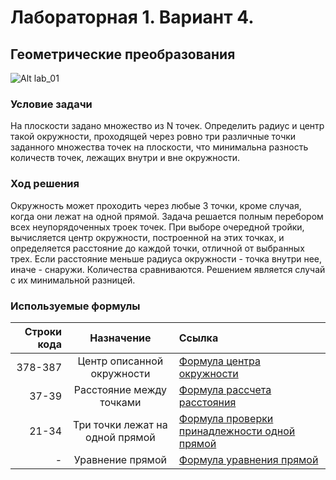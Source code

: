 # Лабораторная 1. Вариант 4.
## Геометрические преобразования  

![Alt lab_01](https://github.com/poliorang/CG_BMSTU_4_semester/blob/main/img/lab_01)


### Условие задачи  
На плоскости задано множество из N точек. Определить радиус и центр такой
окружности, проходящей через ровно три различные точки заданного множества
точек на плоскости, что минимальна разность количеств точек, лежащих внутри и
вне окружности.  

### Ход решения  
Окружность может проходить через любые 3 точки, кроме случая, когда они лежат на одной прямой. Задача решается полным перебором всех неупорядоченных
троек точек. При выборе очередной тройки, вычисляется центр окружности, построенной на этих точках, и определяется расстояние до каждой точки, отличной от
выбранных трех. Если расстояние меньше радиуса окружности - точка внутри нее, иначе - снаружи. Количества сравниваются. Решением является случай с их минимальной разницей.  



### Используемые формулы  

| Строки кода | Назначение | Ссылка |
|----:|:----:|:----------|
| 378-387 | Центр описанной окружности | [Формула центра окружности](https://ru.wikipedia.org/wiki/Описанная_окружность#.D0.9F.D0.BE.D0.BB.D0.BE.D0.B6.D0.B5.D0.BD.D0.B8.D0.B5_.D1.86.D0.B5.D0.BD.D1.82.D1.80.D0.B0_.D0.BE.D0.BF.D0.B8.D1.81.D0.B0.D0.BD.D0.BD.D0.BE.D0.B9_.D0.BE.D0.BA.D1.80.D1.83.D0.B6.D0.BD.D0.BE.D1.81.D1.82.D0.B8) |
| 37-39 | Расстояние между точками | [Формула рассчета расстояния](https://yandex.ru/images/search?pos=3&img_url=https%3A%2F%2Fpresent5.com%2Fpresentation%2Fe7c92270dafceccde5a37e75e94e813d%2Fimage-15.jpg&text=%D1%80%D0%B0%D1%81%D1%81%D1%82%D0%BE%D1%8F%D0%BD%D0%B8%D0%B5%20%D0%BC%D0%B5%D0%B6%D0%B4%D1%83%202%20%D1%82%D0%BE%D1%87%D0%BA%D0%B0%D0%BC%D0%B8&lr=213&rpt=simage&source=serp) |
| 21-34 | Три точки лежат на одной прямой | [Формула проверки принадлежности одной прямой](https://ru.stackoverflow.com/questions/55734/Как-определить-лежат-ли-точки-на-одной-прямой) |
| - | Уравнение прямой | [Формула уравнения прямой](https://www.google.ru/search?q=уравнение+прямой+в+координатах&newwindow=1&client=safari&hl=ru-ru&prmd=inv&source=lnms&tbm=isch&sa=X&ved=2ahUKEwj6hYiAoaj2AhVss4sKHb6qDfAQ_AUoAXoECAIQAQ&biw=414&bih=715&dpr=2#imgrc=AK2BUMdPV6IQEM) |
